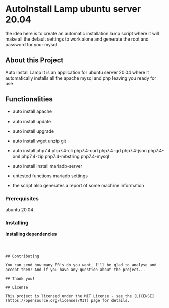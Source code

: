 
# AutoInstall Lamp ubuntu server 20.04


the idea here is to create an automatic installation lamp script where it will make all the default settings to work alone and generate the root and password for your mysql

## About this Project
Auto Install Lamp It is an application for ubuntu server 20.04 where it automatically installs all the apache mysql and php leaving you ready for use

## Functionalities

* auto install apache

* auto install update

* auto install upgrade

* auto install wget unzip git

* auto install php7.4 php7.4-cli php7.4-curl php7.4-gd php7.4-json php7.4-xml php7.4-zip php7.4-mbstring php7.4-mysql

* auto install install mariadb-server
* untested functions mariadb settings
	
* the script also generates a report of some machine information

### Prerequisites

ubuntu 20.04

### Installing
**Installing dependencies**

```



## Contributing

You can send how many PR's do you want, I'll be glad to analyse and accept them! And if you have any question about the project...

## Thank you!

## License

This project is licensed under the MIT License - see the [LICENSE](https://opensource.org/licenses/MIT) page for details.
